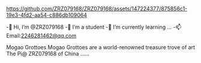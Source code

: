 

https://github.com/ZRZ079168/ZRZ079168/assets/147224377/875856c1-19e3-4fd2-aa54-c886db109064

-👋 Hi, I’m @ZRZ079168
-👀 I’m a student
-🌱 I’m currently learning ...
-📫Email:2246281462@qq.com


<!---
ZRZ079168/ZRZ079168 is a ✨ special ✨ repository because its `README.md` (this file) appears on your GitHub profile.
You can click the Preview link to take a look at your changes.
--->
Mogao Grottoes
Mogao Grottoes are a world-renowned treasure trove of art
The Pi@ ZRZ079168 of China
......
